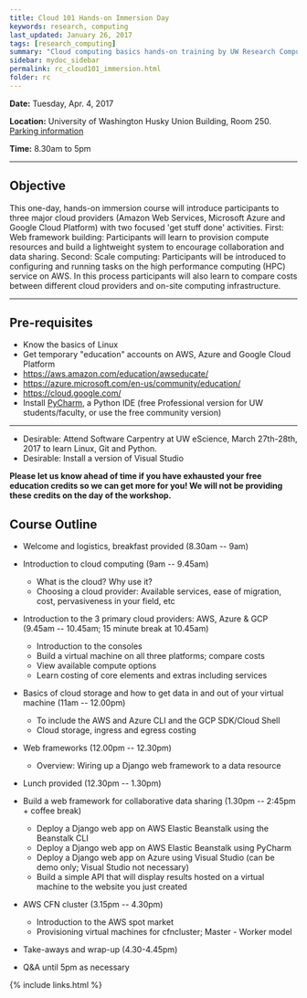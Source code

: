 ```yaml
---
title: Cloud 101 Hands-on Immersion Day
keywords: research, computing
last_updated: January 26, 2017
tags: [research_computing]
summary: "Cloud computing basics hands-on training by UW Research Computing and the UW eScience Institute"
sidebar: mydoc_sidebar
permalink: rc_cloud101_immersion.html
folder: rc
---
```


**Date:** Tuesday, Apr. 4, 2017

**Location:** University of Washington Husky Union Building, Room 250. [Parking information](http://depts.washington.edu/thehub/home/directions/)

**Time:** 8.30am to 5pm 


---
 
## Objective
This one-day, hands-on immersion course will introduce participants to  three major cloud providers (Amazon Web Services, Microsoft Azure and Google Cloud Platform) with two focused 'get stuff done' activities. First: Web framework building: Participants will learn to provision compute resources and build a lightweight system to encourage collaboration and data sharing. Second: Scale computing: Participants will be introduced to configuring and running tasks on the high performance computing (HPC) service on AWS. In this process participants will also learn to compare costs between different cloud providers and on-site computing infrastructure.  

---

## Pre-requisites 
 
- Know the basics of Linux 
- Get temporary "education" accounts on AWS, Azure and Google Cloud Platform 
- https://aws.amazon.com/education/awseducate/ 
- https://azure.microsoft.com/en-us/community/education/ 
- https://cloud.google.com/
- Install [PyCharm](https://www.jetbrains.com/pycharm/), a Python IDE (free Professional version for UW students/faculty, or use the free community version)

---
- Desirable: Attend Software Carpentry at UW eScience, March 27th-28th, 2017 to learn Linux, Git and Python.  
- Desirable: Install a version of Visual Studio 
 
**Please let us know ahead of time if you have exhausted your free education credits so we can get more for you! We will not be providing these credits on the day of the workshop.**

## Course Outline 
* Welcome and logistics, breakfast provided (8.30am -- 9am)
* Introduction to cloud computing (9am -- 9.45am) 
  - What is the cloud? Why use it?  
  - Choosing a cloud provider: Available services, ease of migration, cost, pervasiveness in your field, etc 

* Introduction to the 3 primary cloud providers: AWS, Azure & GCP (9.45am -- 10.45am; 15 minute break at 10.45am) 
  - Introduction to the consoles 
  - Build a virtual machine on all three platforms; compare costs 
  - View available compute options 
  - Learn costing of core elements and extras including services 

* Basics of cloud storage and how to get data in and out of your virtual machine (11am -- 12.00pm)
  - To include the AWS and Azure CLI and the GCP SDK/Cloud Shell 
  - Cloud storage, ingress and egress costing 

* Web frameworks (12.00pm -- 12.30pm)
  - Overview: Wiring up a Django web framework to a data resource 

* Lunch provided (12.30pm -- 1.30pm)

* Build a web framework for collaborative data sharing (1.30pm -- 2:45pm + coffee break) 
  - Deploy a Django web app on AWS Elastic Beanstalk using the Beanstalk CLI
  - Deploy a Django web app on AWS Elastic Beanstalk using PyCharm
  - Deploy a Django web app on Azure using Visual Studio (can be demo only; Visual Studio not necessary)
  - Build a simple API that will display results hosted on a virtual machine to the website you just created  

* AWS CFN cluster (3.15pm -- 4.30pm) 
  - Introduction to the AWS spot market 
  - Provisioning virtual machines for cfncluster; Master - Worker model 

* Take-aways and wrap-up (4.30-4.45pm) 
* Q&A until 5pm as necessary

{% include links.html %}
